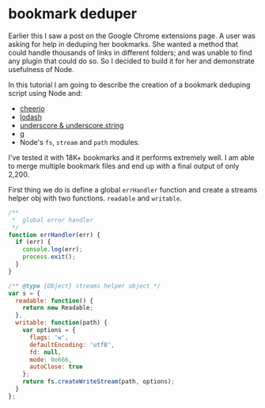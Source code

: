 # bookmark deduper #

Earlier this I saw a post on the Google Chrome extensions page. A user was asking for help in deduping her bookmarks. She wanted a method that could handle thousands of links in different folders; and was unable to find any plugin that could do so. So I decided to build it for her and demonstrate usefulness of Node.

In this tutorial I am going to describe the creation of a bookmark deduping script using Node and:

* [cheerio](https://www.npmjs.com/package/cheerio)
* [lodash](https://www.npmjs.com/package/lodash)
* [underscore & underscore.string](http://underscorejs.org/)
* [q](https://github.com/kriskowal/q)
* Node's `fs`, `stream` and `path` modules.

I've tested it with 18K+ bookmarks and it performs extremely well. I am able to merge multiple bookmark files and end up with a final output of only 2,200.

First thing we do is define a global `errHandler` function and create a streams helper obj with two functions. `readable` and `writable`.

```js
/**
 *  global error handler
 */
function errHandler(err) {
  if (err) {
    console.log(err);
    process.exit();
  }
}

/** @type {Object} streams helper object */
var s = {
  readable: function() {
    return new Readable;
  },
  writable: function(path) {
    var options = {
      flags: 'w',
      defaultEncoding: 'utf8',
      fd: null,
      mode: 0o666,
      autoClose: true
    };
    return fs.createWriteStream(path, options);
  }
};
```


